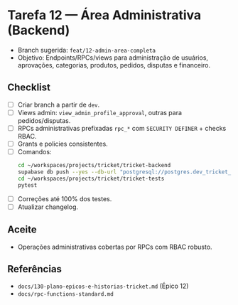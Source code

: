 # Tarefa 12 — Área Administrativa (Backend)

- Branch sugerida: `feat/12-admin-area-completa`
- Objetivo: Endpoints/RPCs/views para administração de usuários, aprovações, categorias, produtos, pedidos, disputas e financeiro.

## Checklist
- [ ] Criar branch a partir de `dev`.
- [ ] Views admin: `view_admin_profile_approval`, outras para pedidos/disputas.
- [ ] RPCs administrativas prefixadas `rpc_*` com `SECURITY DEFINER` + checks RBAC.
- [ ] Grants e policies consistentes.
- [ ] Comandos:
  ```bash
  cd ~/workspaces/projects/tricket/tricket-backend
  supabase db push --yes --db-url "postgresql://postgres.dev_tricket_tenant:yMepPcxVCBDa3NB1yx0Q8Fxh5DpweaYvXVP7W5AH@localhost:5408/postgres"
  cd ~/workspaces/projects/tricket/tricket-tests
  pytest
  ```
- [ ] Correções até 100% dos testes.
- [ ] Atualizar changelog.

## Aceite
- Operações administrativas cobertas por RPCs com RBAC robusto.

## Referências
- `docs/130-plano-epicos-e-historias-tricket.md` (Épico 12)
- `docs/rpc-functions-standard.md`
